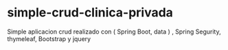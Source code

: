 # simple-crud-clinica-privada
Simple aplicacion crud realizado con ( Spring Boot, data )  , Spring Segurity, thymeleaf, Bootstrap y jquery
